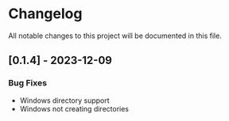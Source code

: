 # Changelog

All notable changes to this project will be documented in this file.

<!-- generated by git-cliff -->
<!-- generated by git-cliff -->
<!-- generated by git-cliff -->
<!-- generated by git-cliff -->
<!-- generated by git-cliff -->
<!-- generated by git-cliff -->
<!-- generated by git-cliff -->
<!-- generated by git-cliff -->
<!-- generated by git-cliff -->
## [0.1.4] - 2023-12-09

### Bug Fixes

- Windows directory support
- Windows not creating directories

<!-- generated by git-cliff -->
<!-- generated by git-cliff -->
